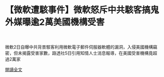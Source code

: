 # 【微軟遭駭事件】微軟怒斥中共駭客搞鬼　外媒曝逾2萬美國機構受害

<!--more-->
<!--72-->
<br><br/>
微軟2日自曝中共背景駭客利用微軟電子郵件伺服器軟體的漏洞，入侵美國機構竊密，但未揭露受害家數，路透社5日引用知情人士消息報導，在美國受害機構竟超過2萬家

[閱讀全文](https://www.cna.com.tw/news/firstnews/202103060031.aspx)


